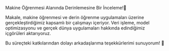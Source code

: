  Makine Öğrenmesi Alanında Derinlemesine Bir İnceleme!🚀

Makale, makine öğrenmesi ve derin öğrenme uygulamaları üzerine gerçekleştirdiğimiz kapsamlı bir çalışmayı içeriyor. Veri işleme, model optimizasyonu ve gerçek dünya uygulamaları hakkında edindiğimiz içgörüleri aktarıyoruz.

Bu süreçteki katkılarından dolayı arkadaşlarıma teşekkürlerimi sunuyorum! 🙏
